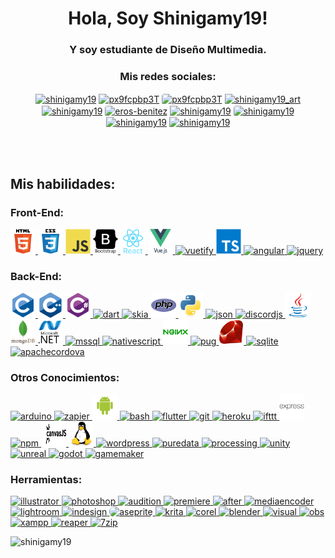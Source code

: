<h1 align="center">Hola, Soy Shinigamy19!</h1>
<h3 align="center">Y soy estudiante de Diseño Multimedia.</h3>


<h3 align="center">Mis redes sociales:</h3>
<p align="center">
<a href="https://www.youtube.com/c/shinigamy19" target="blank"><img align="center" src="https://raw.githubusercontent.com/rahuldkjain/github-profile-readme-generator/master/src/images/icons/Social/youtube.svg" alt="shinigamy19" height="35" width="35" title="Mi canal de Youtube" /></a>
<a href="https://twitch.tv/shinigamy_19" target="blank"><img align="center" src="https://img.icons8.com/external-justicon-flat-justicon/64/external-twitch-social-media-justicon-flat-justicon.png" alt="px9fcpbp3T" height="30" width="30" title="Mi canal de Twitch"/></a>
<a href="https://discord.gg/px9fcpbp3T" target="blank"><img align="center" src="https://images-eds-ssl.xboxlive.com/image?url=Q_rwcVSTCIytJ0KOzcjWTYl.n38D8jlKWXJx7NRJmQKBAEDCgtTAQ0JS02UoaiwRCHTTX1RAopljdoYpOaNfVf5nBNvbwGfyR5n4DAs0DsOwxSO9puiT_GgKqinHT8HsW8VYeiiuU1IG3jY69EhnsQ--&format=source&w=120" alt="px9fcpbp3T" title="Mi Server de Discord" height="30" width="30" style="border-radius: 4px 4px 4px 4px"  /></a>
<a href="https://instagram.com/shinigamy19_art" target="blank"><img align="center" src="https://upload.wikimedia.org/wikipedia/commons/thumb/e/e7/Instagram_logo_2016.svg/2048px-Instagram_logo_2016.svg.png" alt="shinigamy19_art" title="Mi instagram de Artista" height="30" width="30" /></a>
<a href="https://instagram.com/shinigamy19" target="blank"><img align="center" src="https://upload.wikimedia.org/wikipedia/commons/thumb/e/e7/Instagram_logo_2016.svg/2048px-Instagram_logo_2016.svg.png" title="Mi Intagram Personal" alt="shinigamy19" height="30" width="30" /></a>
<a href="https://linkedin.com/in/eros-benitez" target="blank"><img align="center" src="https://upload.wikimedia.org/wikipedia/commons/thumb/c/ca/LinkedIn_logo_initials.png/640px-LinkedIn_logo_initials.png" alt="eros-benitez" title="Mi LinkedIn" height="30" width="30" style="border-radius: 4px 4px 4px 4px" /></a>
<a href="https://www.behance.net/shinigamy19" target="blank"><img align="center" src="https://raw.githubusercontent.com/rahuldkjain/github-profile-readme-generator/master/src/images/icons/Social/behance.svg" alt="shinigamy19" title="Mi Behance" height="30" width="30" /></a>
<a href="https://shinigamy19.itch.io/" target="blank"><img align="center" src="https://static.itch.io/images/app-icon.svg" alt="shinigamy19" title="Mi perfil de Itch" height="30" width="30" style="border-radius: 4px 4px 4px 4px" /></a>
<a href="https://fb.com/shinigamy19" target="blank"><img align="center" src="https://raw.githubusercontent.com/rahuldkjain/github-profile-readme-generator/master/src/images/icons/Social/facebook.svg" alt="shinigamy19" title="Mi facebook" height="30" width="30" /></a>
<a href="mailto:erosbenitezd@gmail.com" target="blank"><img align="center" src="https://upload.wikimedia.org/wikipedia/commons/thumb/8/8c/Gmail_Icon_%282013-2020%29.svg/2560px-Gmail_Icon_%282013-2020%29.svg.png" alt="shinigamy19" title="Mi Mail" height="30" width="35" /></a>

</p>
<br></br>
<h2 align="left">Mis habilidades:</h2>


<h3 align="left">Front-End:</h3>
<p align="left"> 
<a href="https://www.w3.org/html/" target="_blank" rel="html5"> <img src="https://raw.githubusercontent.com/devicons/devicon/master/icons/html5/html5-original-wordmark.svg" alt="html5" title="HTML5" width="40" height="40"/> </a>
<a href="https://www.w3schools.com/css/" target="_blank" rel="css3"> <img src="https://raw.githubusercontent.com/devicons/devicon/master/icons/css3/css3-original-wordmark.svg" alt="css3" title="CSS3" width="40" height="40"/> </a> 
<a href="https://developer.mozilla.org/en-US/docs/Web/JavaScript" target="_blank" rel="javascript"> <img src="https://raw.githubusercontent.com/devicons/devicon/master/icons/javascript/javascript-original.svg" alt="javascript" title="JavaScript" width="40" height="40"/> </a> 
<a href="https://getbootstrap.com" target="_blank" rel="bootstrap"> <img src="https://raw.githubusercontent.com/devicons/devicon/master/icons/bootstrap/bootstrap-plain-wordmark.svg" alt="bootstrap" title="Bootstrap" width="40" height="40"/> </a> 
<a href="https://reactjs.org/" target="_blank" rel="react"> <img src="https://raw.githubusercontent.com/devicons/devicon/master/icons/react/react-original-wordmark.svg" alt="react" title="React" width="40" height="40"/> </a> 
<a href="https://vuejs.org/" target="_blank" rel="vuejs"> <img src="https://raw.githubusercontent.com/devicons/devicon/master/icons/vuejs/vuejs-original-wordmark.svg" alt="vuejs" title="Vue.js" width="40" height="40"/> </a> 
<a href="https://vuetifyjs.com/en/" target="_blank" rel="vuetify"> <img src="https://bestofjs.org/logos/vuetify.svg" alt="vuetify" title="Vuetify.js" width="40" height="40"/> </a> 
<a href="https://www.typescriptlang.org/" target="_blank" rel="typescript"> <img src="https://raw.githubusercontent.com/devicons/devicon/master/icons/typescript/typescript-original.svg" alt="typescript" title="TypeScript" width="40" height="40"/> </a> 
<a href="https://angular.io" target="_blank" rel="angular"> <img src="https://angular.io/assets/images/logos/angular/angular.svg" alt="angular" title="Angular" width="40" height="40"/> </a> 
<a href="https://jquery.com/" target="_blank" rel="jquery"> <img src="https://www.dammio.com/wp-content/uploads/2017/03/jquery-logo.png" alt="jquery" title="jQuery" width="40" height="40"/> </a> 

</p>


<h3 align="left">Back-End:</h3>
<p align="left"> 
<a href="https://www.cprogramming.com/" target="_blank" rel="c"> <img src="https://raw.githubusercontent.com/devicons/devicon/master/icons/c/c-original.svg" alt="c" title="C" width="40" height="40"/> </a> 
<a href="https://www.w3schools.com/cpp/" target="_blank" rel="cplusplus"> <img src="https://raw.githubusercontent.com/devicons/devicon/master/icons/cplusplus/cplusplus-original.svg" title="C++" alt="cplusplus" width="40" height="40"/> </a> 
<a href="https://www.w3schools.com/cs/" target="_blank" rel="csharp"> <img src="https://raw.githubusercontent.com/devicons/devicon/master/icons/csharp/csharp-original.svg" alt="csharp" title="C#" width="40" height="40"/> </a> 
<a href="https://dart.dev/" target="_blank" rel="dart"> <img src="https://upload.wikimedia.org/wikipedia/commons/c/c6/Dart_logo.png" alt="dart" title="Dart" width="40" height="40"/> </a> 
<a href="https://skia.org/" target="_blank" rel="skia"> <img src="https://upload.wikimedia.org/wikipedia/en/thumb/3/33/Skia_Project_Logo.svg/1200px-Skia_Project_Logo.svg.png" alt="skia" title="Skia" width="40" height="30"/> </a> 
<a href="https://www.php.net" target="_blank" rel="php"> <img src="https://raw.githubusercontent.com/devicons/devicon/master/icons/php/php-original.svg" alt="php" title="PHP" width="40" height="40"/> </a>
<a href="https://www.python.org" target="_blank" rel="python"> <img src="https://raw.githubusercontent.com/devicons/devicon/master/icons/python/python-original.svg" alt="python" title="Python" width="40" height="40"/> </a>
<a href="https://www.json.org/json-es.html" target="_blank" rel="json"> <img src="https://cdn-icons-png.flaticon.com/512/136/136525.png" alt="json" title="JSON" width="40" height="40"/> </a> 
<a href="https://discordjs.guide" target="_blank" rel="discordjs"> <img src="https://storage.googleapis.com/replit/images/1622627157118_630322d0cae0015ae94e3fdbed14f62b.png" alt="discordjs" title="Discord.js" width="40" height="40"/> </a>
<a href="https://www.java.com" target="_blank" rel="java"> <img src="https://raw.githubusercontent.com/devicons/devicon/master/icons/java/java-original.svg" alt="java" title="Java" width="40" height="40"/> </a> 
<a href="https://www.mongodb.com/" target="_blank" rel="mongodb"> <img src="https://raw.githubusercontent.com/devicons/devicon/master/icons/mongodb/mongodb-original-wordmark.svg" alt="mongodb" title="Mongo.db" width="40" height="40"/> </a> 
<a href="https://dotnet.microsoft.com/" target="_blank" rel="dotnet"> <img src="https://raw.githubusercontent.com/devicons/devicon/master/icons/dot-net/dot-net-original-wordmark.svg" alt="dotnet" title="DotNet" width="40" height="40"/> </a>
<a href="https://www.microsoft.com/en-us/sql-server" target="_blank" rel="mssql"> <img src="https://www.svgrepo.com/show/303229/microsoft-sql-server-logo.svg" alt="mssql" title="MSsql" width="40" height="40"/> </a> 
<a href="https://nativescript.org/" target="_blank" rel="nativescripts"> <img src="https://raw.githubusercontent.com/detain/svg-logos/780f25886640cef088af994181646db2f6b1a3f8/svg/nativescript.svg" alt="nativescript" title="NativeScript" width="40" height="40"/> </a> 
<a href="https://www.nginx.com" target="_blank" rel="nginx"> <img src="https://raw.githubusercontent.com/devicons/devicon/master/icons/nginx/nginx-original.svg" alt="nginx" title="NGINX" width="40" height="40"/> </a>   
<a href="https://pugjs.org" target="_blank" rel="pug"> <img src="https://cdn.worldvectorlogo.com/logos/pug.svg" alt="pug" title="Pug" width="40" height="40"/> </a> 
<a href="https://www.ruby-lang.org/en/" target="_blank" rel="ruby"> <img src="https://raw.githubusercontent.com/devicons/devicon/master/icons/ruby/ruby-original.svg" alt="ruby" title="Ruby" width="40" height="40"/> </a> 
<a href="https://www.sqlite.org/" target="_blank" rel="sqlite"> <img src="https://www.vectorlogo.zone/logos/sqlite/sqlite-icon.svg" alt="sqlite" title="Sqlite" width="40" height="40"/> </a> 
<a href="https://cordova.apache.org/" target="_blank" rel="apachecordova"> <img src="https://www.vectorlogo.zone/logos/apache_cordova/apache_cordova-icon.svg" alt="apachecordova" title="Apachecordova" width="40" height="40"/> </a> 


</p>

<h3 align="left">Otros Conocimientos:</h3>
<p align="left"> 
<a href="https://www.arduino.cc/" target="_blank" rel="arduino"> <img src="https://cdn.worldvectorlogo.com/logos/arduino-1.svg" alt="arduino" title="Arduino" width="40" height="40"/> </a> 
<a href="https://zapier.com" target="_blank" rel="zapier"> <img src="https://www.vectorlogo.zone/logos/zapier/zapier-icon.svg" alt="zapier" title="Zapier" width="40" height="40"/> </a> 
<a href="https://developer.android.com" target="_blank" rel="android"> <img src="https://raw.githubusercontent.com/devicons/devicon/master/icons/android/android-original-wordmark.svg" title="Android" alt="android" width="40" height="40"/> </a> 
<a href="https://www.gnu.org/software/bash/" target="_blank" rel="bash"> <img src="https://www.vectorlogo.zone/logos/gnu_bash/gnu_bash-icon.svg" alt="bash" title="Bash" width="40" height="40"/> </a> 
<a href="https://flutter.dev" target="_blank" rel="flutter"> <img src="https://www.vectorlogo.zone/logos/flutterio/flutterio-icon.svg" alt="flutter" title="Flutter" width="40" height="40"/> </a> 
<a href="https://git-scm.com/" target="_blank" rel="git"> <img src="https://www.vectorlogo.zone/logos/git-scm/git-scm-icon.svg" alt="git" title="Git" width="40" height="40"/> </a> 
<a href="https://heroku.com" target="_blank" rel="heroku"> <img src="https://www.vectorlogo.zone/logos/heroku/heroku-icon.svg" alt="heroku" title="Heroku" width="40" height="40"/> </a>  
<a href="https://ifttt.com/" target="_blank" rel="ifttt"> <img src="https://www.vectorlogo.zone/logos/ifttt/ifttt-ar21.svg" title="IFTTT" alt="ifttt" width="40" height="40"/> </a>
<a href="https://expressjs.com" target="_blank" rel="express"> <img src="https://raw.githubusercontent.com/devicons/devicon/master/icons/express/express-original-wordmark.svg" title="Express" alt="express" width="40" height="40"/> </a> 
<a href="https://www.npmjs.com/" target="_blank" rel="npm"> <img  title="NPM" src="https://upload.wikimedia.org/wikipedia/commons/thumb/d/db/Npm-logo.svg/1200px-Npm-logo.svg.png" alt="npm" width="40" height="30"/> </a> 
<a href="https://canvasjs.com" target="_blank" rel="canvas.js"> <img src="https://raw.githubusercontent.com/Hardik0307/Hardik0307/master/assets/canvasjs-charts.svg" alt="canvasjs" title="Canvas.js" width="40" height="40"/> </a> 
<a href="https://www.linux.org/" target="_blank" rel="linux"> <img src="https://raw.githubusercontent.com/devicons/devicon/master/icons/linux/linux-original.svg" alt="linux" width="40" height="40" title="Linux"/> </a> 
<a href="https://wordpress.org/" target="_blank" rel="wordpress"> <img src="https://img.freepik.com/iconos-gratis/wordpress_318-183439.jpg?w=360" alt="wordpress" width="40" height="40" title="WordPress"/> </a> 
<a href="https://puredata.info/" target="_blank" rel="puredata"> <img src="https://edutools.tec.mx/sites/default/files/styles/large/public/2021-12/puredata%20-%20Leticia%20De%20Leon.png?itok=Ybx_WpVm" alt="puredata" width="40" height="40" title="Pure Data"/> </a> 
<a href="https://processing.org/" target="_blank" rel="processing"> <img src="https://upload.wikimedia.org/wikipedia/commons/thumb/c/cb/Processing_2021_logo.svg/1200px-Processing_2021_logo.svg.png" alt="processing" width="40" height="40" title="Processing"/> </a> 
<a href="https://unity.com/" target="_blank" rel="unity"> <img src="https://i0.wp.com/clay-atlas.com/wp-content/uploads/2021/06/pngegg.png?fit=512%2C512&ssl=1" alt="unity" width="40" height="40" title="Unity"/> </a> 
<a href="https://unrealengine.com/" target="_blank" rel="unreal"> <img src="https://raw.githubusercontent.com/kenangundogan/fontisto/036b7eca71aab1bef8e6a0518f7329f13ed62f6b/icons/svg/brand/unreal-engine.svg" alt="unreal" width="40" height="40" title="Unreal Engine"/> </a> 
<a href="https://godotengine.org/" target="_blank" rel="godot"> <img src="https://upload.wikimedia.org/wikipedia/commons/thumb/6/6a/Godot_icon.svg/2048px-Godot_icon.svg.png" alt="godot" width="40" height="40" title="Godot"/> </a> 
<a href="https://gamemaker.io/en" target="_blank" rel="gamemaker"> <img src="https://camo.githubusercontent.com/f8b5a241bd408776a9fef883e0e4b16ccedfebaf5c3e4c593b0b50f5bed79edb/68747470733a2f2f63646e2e69636f6e73636f75742e636f6d2f69636f6e2f667265652f706e672d3531322f67616d652d6d616b65722d322d3536393438352e706e67" alt="gamemaker" title="Game Maker" width="40" height="40"/> </a> 
</p>


<h3 align="left">Herramientas:</h3> 
<p align="left"> 
<a href="https://www.adobe.com/in/products/illustrator.html" target="_blank" rel="illustrator"> <img src="https://upload.wikimedia.org/wikipedia/commons/thumb/f/fb/Adobe_Illustrator_CC_icon.svg/1200px-Adobe_Illustrator_CC_icon.svg.png" alt="illustrator" title="Adobe Illustrator" width="40" height="40"/> </a> 
<a href="https://www.photoshop.com/en" target="_blank" rel="photoshop"> <img src="https://upload.wikimedia.org/wikipedia/commons/thumb/a/af/Adobe_Photoshop_CC_icon.svg/1200px-Adobe_Photoshop_CC_icon.svg.png" alt="photoshop" title="Adobe Photoshop" width="40" height="40"/> </a> 
<a href="https://www.adobe.com/products/audition.html" target="_blank" rel="audition"> <img src="https://upload.wikimedia.org/wikipedia/commons/thumb/0/0e/Adobe_Audition_CC_icon_%282020%29.svg/640px-Adobe_Audition_CC_icon_%282020%29.svg.png" alt="audition" title="Adobe Audition" width="40" height="40"/> </a> 
<a href="https://www.adobe.com/ar/products/premiere.html" target="_blank" rel="premiere"> <img src="https://upload.wikimedia.org/wikipedia/commons/thumb/4/40/Adobe_Premiere_Pro_CC_icon.svg/2101px-Adobe_Premiere_Pro_CC_icon.svg.png" alt="premiere" title="Adobe Premiere" width="40" height="40"/> </a> 
<a href="https://www.adobe.com/es/products/aftereffects.html" target="_blank" rel="after"> <img src="https://upload.wikimedia.org/wikipedia/commons/thumb/c/cb/Adobe_After_Effects_CC_icon.svg/1200px-Adobe_After_Effects_CC_icon.svg.png" alt="after" title="Adobe After Effects" width="40" height="40"/> </a> 
<a href="https://helpx.adobe.com/ar/media-encoder/get-started.html" target="_blank" rel="mediaencoder"> <img src="https://tecnologia.uniandes.edu.co/wp-content/uploads/2022/07/Adobe-Media-Encoder-Logo.png" alt="mediaencoder" title="Adobe Media Encoder" width="40" height="40"/> </a> 
<a href="https://www.adobe.com/es/products/photoshop-lightroom.html" target="_blank" rel="lightroom"> <img src="https://upload.wikimedia.org/wikipedia/commons/thumb/5/56/Adobe_Photoshop_Lightroom_Classic_CC_icon.svg/1200px-Adobe_Photoshop_Lightroom_Classic_CC_icon.svg.png" alt="lightroom" title="Adobe Lightroom" width="40" height="40"/> </a> 
<a href="https://www.adobe.com/es/products/indesign.html" target="_blank" rel="indesign"> <img src="https://upload.wikimedia.org/wikipedia/commons/thumb/4/48/Adobe_InDesign_CC_icon.svg/120px-Adobe_InDesign_CC_icon.svg.png" alt="indesign" title="Adobe Indesign" width="40" height="40"/> </a> 
<a href="https://www.aseprite.org/" target="_blank" rel="aseprite"> <img src="https://alternativas-a.com/wp-content/uploads/aseprite.jpg" alt="aseprite" title="Aseprite" width="40" height="40" style="border-radius: 8px 8px 8px 8px"/> </a>
<a href="https://krita.org/es/" target="_blank" rel="krita"> <img src="https://upload.wikimedia.org/wikipedia/commons/thumb/6/63/Krita_Application_Logo.svg/256px-Krita_Application_Logo.svg.png" alt="krita" title="Krita" width="40" height="40"/> </a>
<a href="https://www.coreldraw.com/la/" target="_blank" rel="corel"> <img src="https://seeklogo.com/images/C/coreldraw-2019-logo-73390B2962-seeklogo.com.png" alt="corel" title="Corel Draw" width="40" height="40"/> </a>
<a href="https://www.blender.org/" target="_blank" rel="blender"> <img src="https://www.pngmart.com/files/23/Blender-Logo-PNG-Isolated-HD.png" alt="blender" title="Blender" width="40" height="40"/> </a> 
<a href="https://code.visualstudio.com/" target="_blank" rel="visual"> <img src="https://upload.wikimedia.org/wikipedia/commons/thumb/9/9a/Visual_Studio_Code_1.35_icon.svg/2048px-Visual_Studio_Code_1.35_icon.svg.png" alt="visual" title="Visual Studio" width="40" height="40"/> </a> 
<a href="https://obsproject.com/es" target="_blank" rel="obs"> <img src="https://upload.wikimedia.org/wikipedia/commons/thumb/1/14/Open_Broadcaster_Software_Logo.png/2048px-Open_Broadcaster_Software_Logo.png" alt="obs" title="OBS" width="40" height="40"/> </a> 
<a href="https://www.apachefriends.org/es/index.html" target="_blank" rel="xampp"> <img src="https://upload.wikimedia.org/wikipedia/en/thumb/7/78/XAMPP_logo.svg/1200px-XAMPP_logo.svg.png" alt="xampp" title="XAMPP" width="40" height="40"/> </a> 
<a href="https://www.reaper.fm/" target="_blank" rel="reaper"> <img src="https://images.pling.com/cache/400x400/img/00/00/55/78/57/1349568/e2ca8be3dc0b8bab8782e56d96459d749e65.png" alt="reaper" title="Reaper" width="40" height="40"/> </a> 
<a href="https://www.7-zip.org/" target="_blank" rel="7zip"> <img src="https://upload.wikimedia.org/wikipedia/commons/thumb/f/f2/7ziplogo.svg/1200px-7ziplogo.svg.png" alt="7zip" title="7-Zip" width="40" height="40"/> </a> 


</p>


<p align="left"> <img src="https://komarev.com/ghpvc/?username=shinigamy19&label=Profile%20views&color=0e75b6&style=flat" alt="shinigamy19" /> </p>

<!--- Estadisticas, mas adelante, cuando mejore.
<p><img align="left" src="https://github-readme-stats.vercel.app/api/top-langs?username=shinigamy19&show_icons=true&locale=en&layout=compact" alt="shinigamy19" /></p>

<p>&nbsp;<img align="center" src="https://github-readme-stats.vercel.app/api?username=shinigamy19&show_icons=true&locale=en" alt="shinigamy19" /></p>

<p><img align="center" src="https://github-readme-streak-stats.herokuapp.com/?user=shinigamy19&" alt="shinigamy19" /></p>
-->
